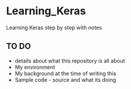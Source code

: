 # Learning_Keras
Learning Keras step by step with notes

## TO DO
* details about what this repository is all about
* My environment
* My background at the time of writing this
* Sample code - source and what its doing

